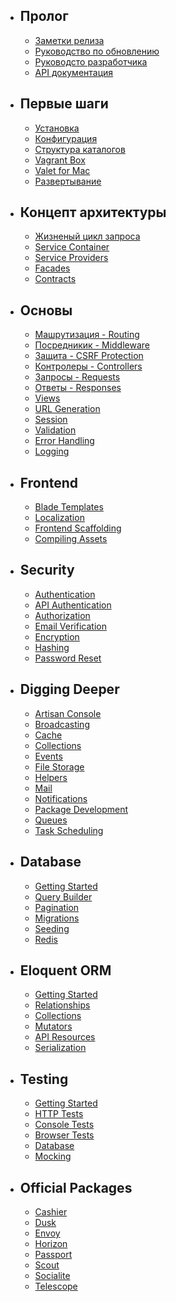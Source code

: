 - ## Пролог
    - [Заметки релиза](/docs/{{version}}/releases)
    - [Руководство по обновлению](/docs/{{version}}/upgrade)
    - [Руководсто разработчика](/docs/{{version}}/contributions)
    - [API документация](/api/6.x)
- ## Первые шаги
    - [Установка](/docs/{{version}}/installation)
    - [Конфигурация](/docs/{{version}}/configuration)
    - [Структура каталогов](/docs/{{version}}/structure)
    - [Vagrant Box](/docs/{{version}}/homestead)
    - [Valet for Mac](/docs/{{version}}/valet)
    - [Развертывание](/docs/{{version}}/deployment)
- ## Концепт архитектуры
    - [Жизненый цикл запроса](/docs/{{version}}/lifecycle)
    - [Service Container](/docs/{{version}}/container)
    - [Service Providers](/docs/{{version}}/providers)
    - [Facades](/docs/{{version}}/facades)
    - [Contracts](/docs/{{version}}/contracts)
- ## Основы
    - [Машрутизация - Routing](/docs/{{version}}/routing)
    - [Посредникик - Middleware](/docs/{{version}}/middleware)
    - [Защита - CSRF Protection](/docs/{{version}}/csrf)
    - [Контролеры - Controllers](/docs/{{version}}/controllers)
    - [Запросы - Requests](/docs/{{version}}/requests)
    - [Ответы - Responses](/docs/{{version}}/responses)
    - [Views](/docs/{{version}}/views)
    - [URL Generation](/docs/{{version}}/urls)
    - [Session](/docs/{{version}}/session)
    - [Validation](/docs/{{version}}/validation)
    - [Error Handling](/docs/{{version}}/errors)
    - [Logging](/docs/{{version}}/logging)
- ## Frontend
    - [Blade Templates](/docs/{{version}}/blade)
    - [Localization](/docs/{{version}}/localization)
    - [Frontend Scaffolding](/docs/{{version}}/frontend)
    - [Compiling Assets](/docs/{{version}}/mix)
- ## Security
    - [Authentication](/docs/{{version}}/authentication)
    - [API Authentication](/docs/{{version}}/api-authentication)
    - [Authorization](/docs/{{version}}/authorization)
    - [Email Verification](/docs/{{version}}/verification)
    - [Encryption](/docs/{{version}}/encryption)
    - [Hashing](/docs/{{version}}/hashing)
    - [Password Reset](/docs/{{version}}/passwords)
- ## Digging Deeper
    - [Artisan Console](/docs/{{version}}/artisan)
    - [Broadcasting](/docs/{{version}}/broadcasting)
    - [Cache](/docs/{{version}}/cache)
    - [Collections](/docs/{{version}}/collections)
    - [Events](/docs/{{version}}/events)
    - [File Storage](/docs/{{version}}/filesystem)
    - [Helpers](/docs/{{version}}/helpers)
    - [Mail](/docs/{{version}}/mail)
    - [Notifications](/docs/{{version}}/notifications)
    - [Package Development](/docs/{{version}}/packages)
    - [Queues](/docs/{{version}}/queues)
    - [Task Scheduling](/docs/{{version}}/scheduling)
- ## Database
    - [Getting Started](/docs/{{version}}/database)
    - [Query Builder](/docs/{{version}}/queries)
    - [Pagination](/docs/{{version}}/pagination)
    - [Migrations](/docs/{{version}}/migrations)
    - [Seeding](/docs/{{version}}/seeding)
    - [Redis](/docs/{{version}}/redis)
- ## Eloquent ORM
    - [Getting Started](/docs/{{version}}/eloquent)
    - [Relationships](/docs/{{version}}/eloquent-relationships)
    - [Collections](/docs/{{version}}/eloquent-collections)
    - [Mutators](/docs/{{version}}/eloquent-mutators)
    - [API Resources](/docs/{{version}}/eloquent-resources)
    - [Serialization](/docs/{{version}}/eloquent-serialization)
- ## Testing
    - [Getting Started](/docs/{{version}}/testing)
    - [HTTP Tests](/docs/{{version}}/http-tests)
    - [Console Tests](/docs/{{version}}/console-tests)
    - [Browser Tests](/docs/{{version}}/dusk)
    - [Database](/docs/{{version}}/database-testing)
    - [Mocking](/docs/{{version}}/mocking)
- ## Official Packages
    - [Cashier](/docs/{{version}}/billing)
    - [Dusk](/docs/{{version}}/dusk)
    - [Envoy](/docs/{{version}}/envoy)
    - [Horizon](/docs/{{version}}/horizon)
    - [Passport](/docs/{{version}}/passport)
    - [Scout](/docs/{{version}}/scout)
    - [Socialite](/docs/{{version}}/socialite)
    - [Telescope](/docs/{{version}}/telescope)

<style type="text/css">
    .sidebar_layout .sidebar nav .navigation_contain ul li h2 { font-weight: 700; }
    .docs_main h1 + ul li a { font-weight: 600;}    
</style>